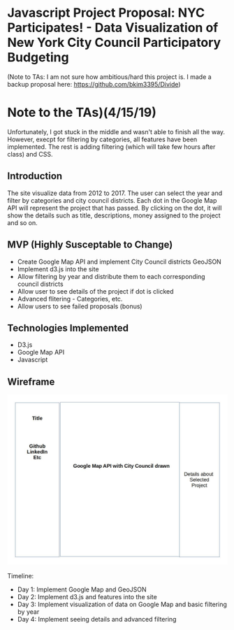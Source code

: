 # Javascript Project Proposal: NYC Participates! - Data Visualization of New York City Council Participatory Budgeting

(Note to TAs: I am not sure how ambitious/hard this project is. I made a backup proposal here:
https://github.com/bkim3395/Divide)

# Note to the TAs)(4/15/19)

Unfortunately, I got stuck in the middle and wasn't able to finish all the way. However, execpt for filtering by categories, all features have been implemented. The rest is adding filtering (which will take few hours after class) and CSS.


## Introduction

The site visualize data from 2012 to 2017. The user can select the year and filter by categories and city council districts. Each dot in the Google Map API will represent the project that has passed. By clicking on the dot, it will show the details such as title, descriptions, money assigned to the project and so on. 

## MVP (Highly Susceptable to Change)

+ Create Google Map API and implement City Council districts GeoJSON
+ Implement d3.js into the site
+ Allow filtering by year and distribute them to each corresponding council districts
+ Allow user to see details of the project if dot is clicked
+ Advanced flitering - Categories, etc.
+ Allow users to see failed proposals (bonus)

## Technologies Implemented

+ D3.js
+ Google Map API
+ Javascript

## Wireframe

![](https://raw.githubusercontent.com/bkim3395/nycParticipates/master/wireframe.jpg)

Timeline:

+ Day 1: Implement Google Map and GeoJSON
+ Day 2: Implement d3.js and features into the site
+ Day 3: Implement visualization of data on Google Map and basic filtering by year
+ Day 4: Implement seeing details and advanced filtering